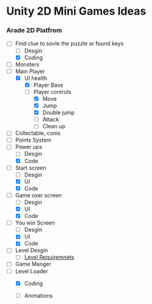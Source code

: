 
# Unity 2D Mini Games Ideas

### Arade 2D Platfrom
- [ ] Find clue to sovle the puzzle or found keys
	- [ ] Desgin 
	- [x] Coding
- [ ] Monsters
- [ ] Main Player 
	- [x] UI health
        - [x] Player Base
        - [ ] Player controls
        	- [x] Move
        	- [x] Jump
        	- [x] Double jump
        	- [ ] Attack 	
        	- [ ] Clean up
- [ ] Collectable, conis
- [ ] Points System
- [ ] Power ups
	- [ ] Desgin
	- [x] Code
- [ ] Start screen
   - [ ] Desgin
   - [x] UI
   - [x] Code
- [ ] Game over screen
   - [ ] Desgin
   - [x] UI
   - [x] Code
- [ ] You win Screen
   - [ ] Desgin
   - [x] UI
   - [x] Code
- [ ] Level Desgin
	- [ ] 	[Level Requiremnets](https://github.com/DangerousDaniel/Arcade2DCookingPlatformer/blob/Benjamin/levelDesignReq.md)
- [ ] Game Manger
- [ ] Level Loader
	- [x] Coding
	- [ ] Animations


	
	

	
	
	
